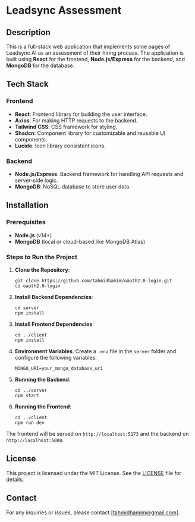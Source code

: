 # Leadsync Assessment

## Description

This is a full-stack web application that implements some pages of Leadsync AI as an assessment of their hiring process. The application is built using **React** for the frontend, **Node.js/Express** for the backend, and **MongoDB** for the database.

## Tech Stack

### Frontend

* **React**: Frontend library for building the user interface.
* **Axios**: For making HTTP requests to the backend.
* **Tailwind CSS**: CSS framework for styling.
* **Shadcn**: Component library for customizable and reusable UI components.
* **Lucide**: Icon library consistent icons.

### Backend

* **Node.js/Express**: Backend framework for handling API requests and server-side logic.
* **MongoDB**: NoSQL database to store user data.

## Installation

### Prerequisites

* **Node.js** (v14+)
* **MongoDB** (local or cloud-based like MongoDB Atlas)

### Steps to Run the Project

1. **Clone the Repository**:

       git clone https://github.com/tahmidhamim/oauth2.0-login.git
       cd oauth2.0-login

2. **Install Backend Dependencies**:

       cd server
       npm install

3. **Install Frontend Dependencies**:

       cd ../client
       npm install

4. **Environment Variables**: Create a `.env` file in the `server` folder and configure the following variables:

       MONGO_URI=your_mongo_database_uri

5. **Running the Backend**:

       cd ../server
       npm start

6. **Running the Frontend**:

       cd ../client
       npm run dev

The frontend will be served on `http://localhost:5173` and the backend on `http://localhost:5000`.

## License

This project is licensed under the MIT License. See the [LICENSE](LICENSE) file for details.

## Contact

For any inquiries or issues, please contact [<tahmidhamim@gmail.com>].